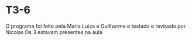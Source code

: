 # T3-6
O programa foi feito pela Maria Luiza e Guilherme e testado e revisado por Nicolas Os 3 estavam presentes na aula
